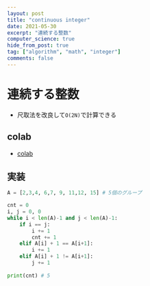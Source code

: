 ```yaml
---
layout: post
title: "continuous integer"
date: 2021-05-30
excerpt: "連続する整数"
computer_science: true
hide_from_post: true
tag: ["algorithm", "math", "integer"]
comments: false
---
```


# 連続する整数
 - 尺取法を改良して`O(2N)`で計算できる
 
## colab
 - [colab](https://colab.research.google.com/drive/170n5TVnf87swuN56ZtqPtSxbOqlDRr-M?usp=sharing)

## 実装

```python
A = [2,3,4, 6,7, 9, 11,12, 15] # 5個のグループ

cnt = 0
i, j = 0, 0
while i < len(A)-1 and j < len(A)-1: 
    if i == j:
        i += 1
        cnt += 1
    elif A[i] + 1 == A[i+1]:
        i += 1
    elif A[i] + 1 != A[i+1]:
        j += 1
  
print(cnt) # 5
```
